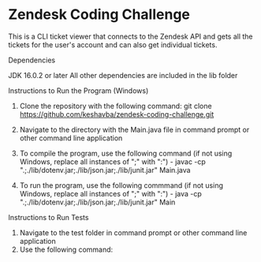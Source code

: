 # Zendesk Coding Challenge

This is a CLI ticket viewer that connects to the Zendesk API and gets all the tickets for the user's account and can also get individual tickets.

Dependencies

JDK 16.0.2 or later
All other dependencies are included in the lib folder

Instructions to Run the Program (Windows)

1. Clone the repository with the following command:
git clone https://github.com/keshavba/zendesk-coding-challenge.git

2. Navigate to the directory with the Main.java file in command prompt or other command line application
3. To compile the program, use the following command (if not using Windows, replace all instances of ";" with ":") -
javac -cp ".;./lib/dotenv.jar;./lib/json.jar;./lib/junit.jar" Main.java

4. To run the program, use the following commmand (if not using Windows, replace all instances of ";" with ":") -
java -cp ".;./lib/dotenv.jar;./lib/json.jar;./lib/junit.jar" Main

Instructions to Run Tests

1. Navigate to the test folder in command prompt or other command line application
2. Use the following command:


